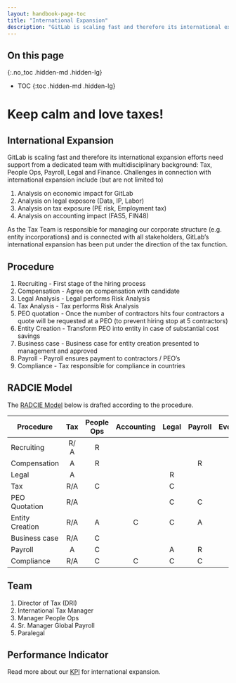 ```yaml
---
layout: handbook-page-toc
title: "International Expansion"
description: "GitLab is scaling fast and therefore its international expansion efforts need support from a dedicated team with multidisciplinary background."
---
```


## On this page
{:.no_toc .hidden-md .hidden-lg}

- TOC
{:toc .hidden-md .hidden-lg}

# Keep calm and love taxes!

## International Expansion

GitLab is scaling fast and therefore its international expansion efforts need support from a dedicated team with multidisciplinary background: Tax, People Ops, Payroll, Legal and Finance. Challenges in connection with international expansion include (but are not limited to)

1. Analysis on economic impact for GitLab
1. Analysis on legal exposore (Data, IP, Labor)
1. Analysis on tax exposure (PE risk, Employment tax)
1. Analysis on accounting impact (FAS5, FIN48)

As the Tax Team is responsible for managing our corporate structure (e.g. entity incorporations) and is connected with all stakeholders, GitLab’s international expansion has been put under the direction of the tax function.

## Procedure

1. Recruiting - First stage of the hiring process
1. Compensation - Agree on compensation with candidate
1. Legal Analysis - Legal performs Risk Analysis 
1. Tax Analysis - Tax performs Risk Analysis
1. PEO quotation - Once the number of contractors hits four contractors a quote will be requested at a PEO (to prevent hiring stop at 5 contractors)
1. Entity Creation - Transform PEO into entity in case of substantial cost savings
1. Business case - Business case for entity creation presented to management and approved
1. Payroll - Payroll ensures payment to contractors / PEO’s
1. Compliance - Tax responsible for compliance in countries

## RADCIE Model

The [RADCIE Model](/handbook/people-group/directly-responsible-individuals/#radcie) below is drafted according to the procedure.

| Procedure       | Tax    | People Ops |  Accounting | Legal | Payroll | Everyone |
|-----------------|:------:|:----------:|:-----------:|:-----:|:-------:|:--------:|
| Recruiting      | R/  A  | R          |             |       |         |     I    |
| Compensation    |  A     | R          |             |       |   R     |     I    |
| Legal           |  A     |            |             |   R   |         |     I    |
| Tax             |  R/A   | C          |             |   C   |         |     I    |  
| PEO Quotation   |  R/A   |            |             |   C   |   C     |     I    |  
| Entity Creation |  R/A   |     A      |     C       |   C   |   A     |     I    |  
| Business case   |  R/A   |     C      |             |       |         |     I    |  
| Payroll         |  A     |     C      |             |   A   |   R     |     I    |  
| Compliance      |  R/A   |     C      |     C       |   C   |    C    |     I    |       

## Team

1. Director of Tax (DRI)
1. International Tax Manager
1. Manager People Ops
1. Sr. Manager Global Payroll
1. Paralegal

## Performance Indicator

Read more about our [KPI](/handbook/tax/performance-indicators/#scalable-employment-solution) for international expansion.
